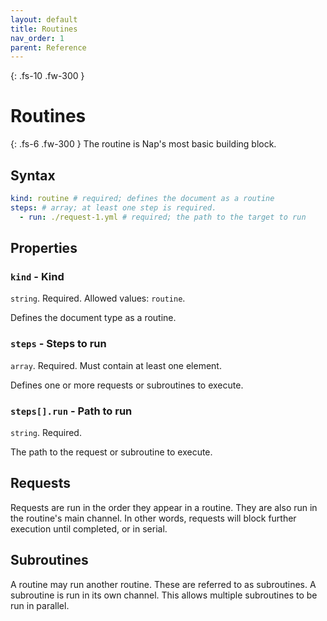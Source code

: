```yaml
---
layout: default
title: Routines
nav_order: 1
parent: Reference
---
```


{: .fs-10 .fw-300 }
# Routines

{: .fs-6 .fw-300 }
The routine is Nap's most basic building block.

## Syntax

```yaml
kind: routine # required; defines the document as a routine
steps: # array; at least one step is required. 
  - run: ./request-1.yml # required; the path to the target to run
```

## Properties

### `kind` - Kind

`string`. Required. Allowed values: `routine`.

Defines the document type as a routine.

### `steps` - Steps to run

`array`. Required. Must contain at least one element.

Defines one or more requests or subroutines to execute.

### `steps[].run` - Path to run

`string`. Required. 

The path to the request or subroutine to execute.

## Requests

Requests are run in the order they appear in a routine. They are also run in the routine's main channel. In other words, requests will block further execution until completed, or in serial.

## Subroutines

A routine may run another routine. These are referred to as subroutines. A subroutine is run in its own channel. This allows multiple subroutines to be run in parallel.